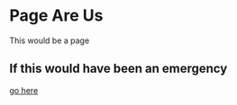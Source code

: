 # Page Are Us

This would be a page

## If this would have been an emergency

[go here](/docs/original/)